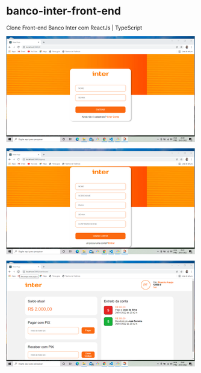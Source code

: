 # banco-inter-front-end
Clone Front-end Banco Inter com ReactJs | TypeScript


![Imagem Tela SignIn](https://github.com/ricardoaraujosantos/banco-inter-front-end/blob/main/banco-inter/src/assets/images/captura-tela-signin.png)

![Imagem tela SignUp](https://github.com/ricardoaraujosantos/banco-inter-front-end/blob/main/banco-inter/src/assets/images/captura-tela-signun.png)

![Imagem Painel de Controle](https://github.com/ricardoaraujosantos/banco-inter-front-end/blob/main/banco-inter/src/assets/images/captura-tela-dashboard.png)
